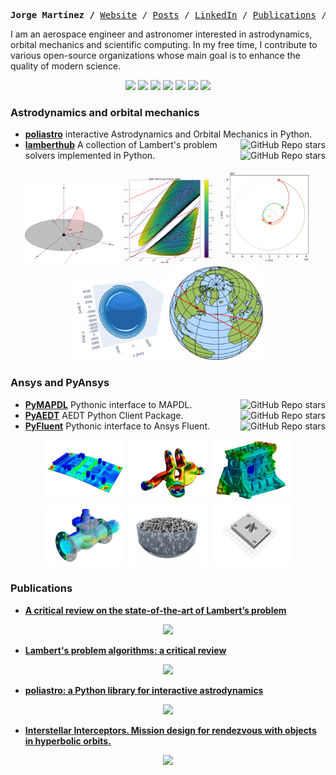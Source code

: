 <p><pre align="center"><strong>Jorge Martínez /</strong> <a href="https://www.jorgemartinez.space">Website</a> / <a href="https://jorgemartinez.space/posts/">Posts</a> / <a href="https://www.linkedin.com/in/jorgepiloto">LinkedIn</a> / <a href="https://jorgemartinez.space/publications">Publications</a> / <a href="https://jorgemartinez.space/contact">Contact</a> / <a href="https://jorgemartinez.space/about/">About</a></pre></p>

I am an aerospace engineer and astronomer interested in astrodynamics, orbital
mechanics and scientific computing. In my free time, I contribute to various
open-source organizations whose main goal is to enhance the quality of modern
science.

<div align="center">
     <img width="64px" src="https://cdn.jsdelivr.net/gh/devicons/devicon/icons/linux/linux-original.svg" />
     <img width="64px" src="https://cdn.jsdelivr.net/gh/devicons/devicon/icons/c/c-original.svg" />
     <img width="64px" src="https://cdn.jsdelivr.net/gh/devicons/devicon/icons/python/python-original.svg" />
     <img width="64px" src="https://cdn.jsdelivr.net/gh/devicons/devicon/icons/vim/vim-original.svg" />
     <img width="64px" src="https://cdn.jsdelivr.net/gh/devicons/devicon/icons/git/git-original.svg" />
     <img width="64px" src="https://cdn.jsdelivr.net/gh/devicons/devicon/icons/inkscape/inkscape-original.svg" />
     <img width="64px" src="https://cdn.jsdelivr.net/gh/devicons/devicon/icons/latex/latex-original.svg" />
</div>


### Astrodynamics and orbital mechanics

- **[poliastro](https://github.com/poliastro/poliastro)** interactive Astrodynamics and Orbital Mechanics in Python. <img align="right" alt="GitHub Repo stars" src="https://img.shields.io/github/stars/poliastro/poliastro?style=social"> 
- **[lamberthub](https://github.com/lamberthub/lamberthub)** A collection of Lambert's problem solvers implemented in Python. <img align="right" alt="GitHub Repo stars" src="https://img.shields.io/github/stars/lamberthub/lamberthub?style=social"> 

<div align="center">
<img src="https://raw.githubusercontent.com/jorgepiloto/jorgepiloto/master/img/astro/lamberthub.png" width="150px"> <img src="https://raw.githubusercontent.com/jorgepiloto/jorgepiloto/master/img/astro/poliastro_IV.png" width="150px"> <img src="https://raw.githubusercontent.com/jorgepiloto/jorgepiloto/master/img/astro/poliastro_I.png" width="150px"> <img src="https://raw.githubusercontent.com/jorgepiloto/jorgepiloto/master/img/astro/poliastro_II.png" width="150px"> <img src="https://raw.githubusercontent.com/jorgepiloto/jorgepiloto/master/img/astro/poliastro_III.png" width="150px">
</div>


### Ansys and PyAnsys

- **[PyMAPDL](mapdl.docs.pyansys.com)** Pythonic interface to MAPDL. <img align="right" alt="GitHub Repo stars" src="https://img.shields.io/github/stars/pyansys/pymapdl?style=social"> 
- **[PyAEDT](aedt.docs.pyansys.com)** AEDT Python Client Package. <img align="right" alt="GitHub Repo stars" src="https://img.shields.io/github/stars/pyansys/pyaedt?style=social"> 
- **[PyFluent](fluent.docs.pyansys.com)** Pythonic interface to Ansys Fluent. <img align="right" alt="GitHub Repo stars" src="https://img.shields.io/github/stars/pyansys/pyfluent?style=social"> 

<div align="center">
     <img width="128px" src="https://raw.githubusercontent.com/ansys/pyansys/main/doc/source/_static/thumbnails/pysherlock.png" />
     <img width="128px" src="https://raw.githubusercontent.com/ansys/pyansys/main/doc/source/_static/thumbnails/pysimai.png" />
     <img width="128px" src="https://raw.githubusercontent.com/ansys/pyansys/main/doc/source/_static/thumbnails/pymechanical.png" />
     <img width="128px" src="https://raw.githubusercontent.com/ansys/pyansys/main/doc/source/_static/thumbnails/pysystem-coupling.png" />
     <img width="128px" src="https://raw.githubusercontent.com/ansys/pyansys/main/doc/source/_static/thumbnails/pyrocky.png" />
     <img width="128px" src="https://raw.githubusercontent.com/ansys/pyansys/main/doc/source/_static/thumbnails/pyansys-geometry.png" />
</div>

### Publications

- **[A critical review on the state-of-the-art of Lambert’s problem](https://github.com/lamberthub/lamberthub/raw/main/art/icatt_report.pdf)**

<div align="center">
     <img width="640px" src="https://jorgemartinez.space/publications/img/icatt_critical_review_lamberts_problem.png" />
</div>

- **[Lambert's problem algorithms: a critical review](https://github.com/lamberthub/lamberthub/raw/main/art/thesis_jorge.pdf)**

<div align="center">
     <img width="640px" src="https://jorgemartinez.space/publications/img/final_bachelors_thesis.png" />
</div>

- **[poliastro: a Python library for interactive astrodynamics](http://conference.scipy.org.s3-website-us-east-1.amazonaws.com/proceedings/scipy2022/pdfs/juanluis_cano_poliastro.pdf)**

<div align="center">
     <img width="640px" src="https://jorgemartinez.space/publications/img/poliastro_scipy_2022.png" />
</div>

- **[Interstellar Interceptors. Mission design for rendezvous with objects in hyperbolic orbits.](https://github.com/jorgepiloto/tfm/raw/main/report.pdf)**

<div align="center">
     <img width="640px" src="https://jorgemartinez.space/publications/img/final_masters_thesis.png" />
</div>
